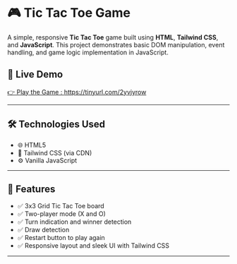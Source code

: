 # 🎮 Tic Tac Toe Game

A simple, responsive **Tic Tac Toe** game built using **HTML**, **Tailwind CSS**, and **JavaScript**. This project demonstrates basic DOM manipulation, event handling, and game logic implementation in JavaScript.


## 🚀 Live Demo

[👉 Play the Game : https://tinyurl.com/2yvjyrow ]((https://tinyurl.com/2yvjyrow)) <!-- Replace with your live link if hosted -->

---

## 🛠️ Technologies Used

- 🌐 HTML5
- 🎨 Tailwind CSS (via CDN)
- ⚙️ Vanilla JavaScript

---

## 🎯 Features

- ✅ 3x3 Grid Tic Tac Toe board
- ✅ Two-player mode (X and O)
- ✅ Turn indication and winner detection
- ✅ Draw detection
- ✅ Restart button to play again
- ✅ Responsive layout and sleek UI with Tailwind CSS

---
